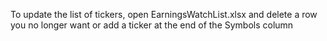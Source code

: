 To update the list of tickers, open EarningsWatchList.xlsx and delete a row you no longer want or add a
ticker at the end of the Symbols column
